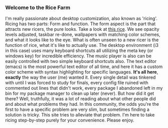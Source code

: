 ### Welcome to the Rice Farm

I'm really passionate about desktop customization, also known as 'ricing'. 
Ricing has two parts: Form and function.  The form aspect is the part that
attracts new ricers, the pure looks. Take a look at [this rice](https://imgur.com/gallery/KD1FZ).
We see opacity levels adjusted, taskbar re-done, wallpapers with matching color schemes, and 
what it looks like to the eye.  What is often unseen to a new ricer is the function of
rice, what it's like to actually use.  The desktop environment (i3 in this case) uses many keyboard shortcuts all
utilizing the meta key (or windows key) for incredible efficiency.  The music player is also can be
easily controlled with two simple keyboard shortcuts also.  The text editor (emacs) is the most
powerful text editor of all time, and here it has a custom color scheme with syntax highlighting
for specific languages.  **It's all here**, __exactly__ the way the user (me) wanted it.  Every
single detail was tinkered with until I was forced to study for finals, every config file ruined
with commented out lines that didn't work, every package I abandoned left in my bin for my
package manager to clean up later (never).  But how did it get there? Well, truthfully, it was a
lot of reading about what other people did and about what problems they had.  In this
community, the odds you're the first to have a specific problem are very slim, but sometimes
finding a solution is tricky.  This site tries to alleviate that problem.  I'm
here to take ricing step-by-step purely for your convenience.  Please enjoy.

